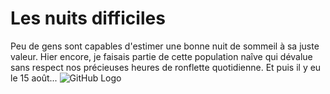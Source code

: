 # Les nuits difficiles

Peu de gens sont capables d'estimer une bonne nuit de sommeil à sa juste valeur. Hier encore, je faisais partie de cette population naîve qui dévalue sans respect nos précieuses heures de ronflette quotidienne. 
Et puis il y eu le 15 août... 
![GitHub Logo](https://giphy.com/gifs/the-simpsons-homer-simpson-fdHg7T902uzLy)

